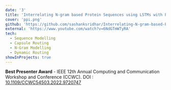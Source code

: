 ```yaml
---
date: '3'
title: 'Interrelating N-gram based Protein Sequences using LSTMs with Parallel Capsule Routing'
cover: 'ppi.png'
github: 'https://github.com/sashanksridhar/Interrelating-N-gram-based-Protein-Sequences-using-LSTMs-with-Parallel-Capsule-Routing'
external: 'https://www.youtube.com/watch?v=6NdGTmWTyRA'
tech:
  - Sequence Modelling
  - Capsule Routing
  - N-Gram Modelling
  - Dynamic Routing
showInProjects: true
---
```


**Best Presenter Award** - IEEE 12th Annual Computing and Communication Workshop and Conference (CCWC). DOI : [10.1109/CCWC54503.2022.9720747](https://ieeexplore.ieee.org/document/9720747)

